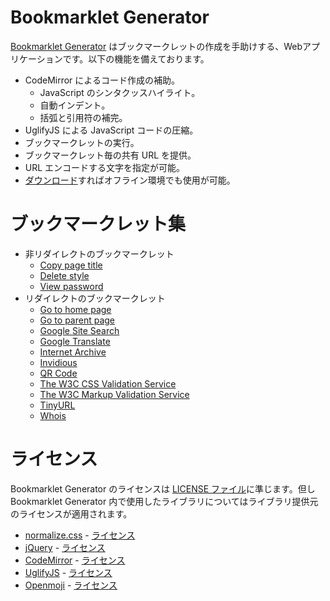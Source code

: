 <!-- Document: readme.md

	「Bookmarklet Generator」の日本語マニュアル。

	Metadata:

		id - 6ed745e6-ba1a-4d85-8bdb-046d72d04f51
		author - <qq542vev at https://purl.org/meta/me/>
		version - 0.1.0
		date - 2023-03-26
		since - 2020-04-20
		copyright - Copyright (C) 2020-2023 qq542vev. Some rights reserved.
		license - <CC-BY at https://creativecommons.org/licenses/by/4.0/>
		package - bookmarklet-generator

	See Also:

		* <Project homepage at https://github.com/qq542vev/bookmarklet-generator>
		* <Bug report at https://github.com/qq542vev/bookmarklet-generator/issues>
-->

# Bookmarklet Generator

[Bookmarklet Generator](https://purl.org/meta/bookmarklet-generator/) はブックマークレットの作成を手助けする、Webアプリケーションです。以下の機能を備えております。

 * CodeMirror によるコード作成の補助。
   * JavaScript のシンタクッスハイライト。
   * 自動インデント。
   * 括弧と引用符の補完。
 * UglifyJS による JavaScript コードの圧縮。
 * ブックマークレットの実行。
 * ブックマークレット毎の共有 URL を提供。
 * URL エンコードする文字を指定が可能。
 * [ダウンロード](https://purl.org/meta/bookmarklet-generator/download)すればオフライン環境でも使用が可能。

# ブックマークレット集

 * 非リダイレクトのブックマークレット
   * [Copy page title](https://purl.org/meta/bookmarklet-generator/#code=%28function%28%29%20%7B%0D%0A%20%20%20%20if%28window.clipboardData%29%20%7B%0D%0A%20%20%20%20%20%20%20%20window.clipboardData.setData%28%22Text%22%2C%20document.title%29%3B%0D%0A%20%20%20%20%7D%20else%20if%28navigator.clipboard%29%20%7B%0D%0A%20%20%20%20%20%20%20%20navigator.clipboard.writeText%28document.title%29%3B%0D%0A%20%20%20%20%7D%20else%20%7B%0D%0A%20%20%20%20%20%20%20%20prompt%28%22Select%20and%20copy%20the%20text.%22%2C%20document.title%29%3B%0D%0A%20%20%20%20%7D%0D%0A%7D%29%28%29%3B&name=Copy%20page%20title&optimize=uglifyjs)
   * [Delete style](https://purl.org/meta/bookmarklet-generator/#code=%28function%28%29%20%7B%0D%0A%20%20%20%20var%20d%20%3D%20document%3B%0D%0A%0D%0A%20%20%20%20Array.prototype.map.call%28d.querySelectorAll%28%22link%5Brel~%3D%27stylesheet%27%5D%2C%20style%22%29%2C%20function%28element%29%20%7B%0D%0A%20%20%20%20%20%20%20%20element.remove%28%29%3B%0D%0A%20%20%20%20%7D%29%3B%0D%0A%0D%0A%20%20%20%20Array.prototype.map.call%28d.querySelectorAll%28%22*%5Bstyle%5D%22%29%2C%20function%28element%29%20%7B%0D%0A%20%20%20%20%20%20%20%20element.removeAttribute%28%22style%22%29%3B%0D%0A%20%20%20%20%7D%29%3B%0D%0A%7D%29%28%29%3B&name=Delete%20style&optimize=uglifyjs)
   * [View password](https://purl.org/meta/bookmarklet-generator/#code=%28function%28%29%20%7B%0D%0A%20%20%20%20Array.prototype.map.call%28document.querySelectorAll%28%22input%5Btype%3D%27password%27%5D%22%29%2C%20function%28input%29%20%7B%0D%0A%20%20%20%20%20%20%20%20input.type%20%3D%20%22text%22%3B%0D%0A%20%20%20%20%7D%29%3B%0D%0A%7D%29%28%29%3B&name=View%20password&optimize=uglifyjs)
 * リダイレクトのブックマークレット
   * [Go to home page](https://purl.org/meta/bookmarklet-generator/#code=%28function%28%29%20%7B%0D%0A%20%20%20%20var%20d%20%3D%20document%2C%20l%20%3D%20location%3B%0D%0A%20%20%20%20var%20u%20%3D%20%28d.activeElement%20%26%26%20d.activeElement.href%29%20%3F%20d.activeElement%20%3A%20l%3B%0D%0A%0D%0A%20%20%20%20l.href%20%3D%20u.protocol%20%2B%20%22%2F%2F%22%20%2B%20u.host%20%2B%20%22%2F%22%3B%0D%0A%7D%29%28%29%3B&name=Go%20to%20home%20page&optimize=uglifyjs)
   * [Go to parent page](https://purl.org/meta/bookmarklet-generator/#code=%28function%28%29%20%7B%0D%0A%20%20%20%20var%20d%20%3D%20document%2C%20l%20%3D%20location%3B%0D%0A%20%20%20%20var%20u%20%3D%20%28d.activeElement%20%26%26%20d.activeElement.href%29%20%3F%20d.activeElement%20%3A%20l%3B%0D%0A%0D%0A%20%20%20%20l.href%20%3D%20u.protocol%20%2B%20%22%2F%2F%22%20%2B%20u.host%20%2B%20u.pathname.replace%28%2F%5C%2F%2B%2Fg%2C%20%22%2F%22%29.replace%28%2F%5B%5E%5C%2F%5D%2B%5C%2F*%24%2F%2C%20%22%22%29%3B%0D%0A%7D%29%28%29%3B&name=Go%20to%20parent%20page&optimize=uglifyjs)
   * [Google Site Search](https://purl.org/meta/bookmarklet-generator/#code=%28function%28%29%20%7B%0D%0A%20%20%20%20var%20d%20%3D%20document%2C%20l%20%3D%20location%3B%0D%0A%20%20%20%20var%20domain%20%3D%20%28d.activeElement%20%26%26%20d.activeElement.hostname%29%20%3F%20d.activeElement.hostname%20%3A%20l.hostname%3B%0D%0A%20%20%20%20var%20url%20%3D%20%22https%3A%2F%2Fwww.google.com%2Fsearch%3Fq%3Dsite%253A%22%20%2B%20domain%20%2B%20%22%2520%22%3B%0D%0A%20%20%20%20var%20query%20%3D%20d.getSelection%28%29.toString%28%29%20%3F%20d.getSelection%28%29.toString%28%29%20%3A%20prompt%28%22Search%20within%20%22%20%2B%20domain%20%2B%20%22%20using%20Google.%22%2C%20%22%22%29%3B%0D%0A%0D%0A%20%20%20%20if%28query%20!%3D%3D%20null%29%20%7B%0D%0A%20%20%20%20%20%20%20%20l.href%20%3D%20url%20%2B%20query%3B%0D%0A%20%20%20%20%7D%0D%0A%7D%29%28%29%3B&name=Google%20Site%20Search&optimize=uglifyjs)
   * [Google Translate](https://purl.org/meta/bookmarklet-generator/#code=%28function%28%29%20%7B%0D%0A%20%20%20%20var%20d%20%3D%20document%2C%20l%20%3D%20location%2C%20nav%20%3D%20navigator%3B%0D%0A%20%20%20%20var%20lang%20%3D%20nav.language%20%7C%7C%20%28nav.languages%20%26%26%20nav.languages%5B0%5D%29%20%7C%7C%20nav.userLanguage%20%7C%7C%20nav.browserLanguage%20%7C%7C%20%22en%22%3B%0D%0A%20%20%20%20var%20select%20%3D%20d.getSelection%28%29.toString%28%29%3B%0D%0A%0D%0A%20%20%20%20if%28select%29%20%7B%0D%0A%20%20%20%20%20%20%20%20var%20url%20%3D%20%22https%3A%2F%2Ftranslate.google.com%2F%3Fsl%3Dauto%26tl%3D%22%20%2B%20lang%20%2B%20%22%26text%3D%22%3B%0D%0A%0D%0A%20%20%20%20%20%20%20%20l.href%20%3D%20url%20%2B%20encodeURIComponent%28select%29%3B%0D%0A%20%20%20%20%7D%20else%20%7B%0D%0A%20%20%20%20%20%20%20%20var%20url%20%3D%20%22https%3A%2F%2Ftranslate.google.com%2Ftranslate%3Fsl%3Dauto%26tl%3D%22%20%2B%20lang%20%2B%20%22%26u%3D%22%3B%0D%0A%20%20%20%20%20%20%20%20var%20href%20%3D%20%28d.activeElement%20%26%26%20d.activeElement.href%29%20%3F%20d.activeElement.href%20%3A%20l.href%3B%0D%0A%0D%0A%20%20%20%20%20%20%20%20l.href%20%3D%20url%20%2B%20encodeURIComponent%28href%29%3B%0D%0A%20%20%20%20%7D%0D%0A%7D%29%28%29%3B&name=Google%20Translate&optimize=uglifyjs)
   * [Internet Archive](https://purl.org/meta/bookmarklet-generator/#code=%28function%28%29%20%7B%0D%0A%20%20%20%20var%20d%20%3D%20document%2C%20l%20%3D%20location%3B%0D%0A%20%20%20%20var%20url%20%3D%20%22https%3A%2F%2Fweb.archive.org%2Fweb%2F*%2F%22%3B%0D%0A%20%20%20%20var%20href%20%3D%20%28d.activeElement%20%26%26%20d.activeElement.href%29%20%3F%20d.activeElement.href%20%3A%20l.href%3B%0D%0A%0D%0A%20%20%20%20l.href%20%3D%20url%20%2B%20href%3B%0D%0A%7D%29%28%29%3B&name=Internet%20Archive&optimize=uglifyjs)
   * [Invidious](https://purl.org/meta/bookmarklet-generator/#code=%28function%28%29%20%7B%0D%0A%20%20%20%20var%20d%20%3D%20document%2C%20l%20%3D%20location%3B%0D%0A%20%20%20%20var%20url%20%3D%20%22https%3A%2F%2Fredirect.invidious.io%22%3B%0D%0A%20%20%20%20var%20u%20%3D%20%28d.activeElement%20%26%26%20d.activeElement.href%29%20%3F%20d.activeElement%20%3A%20l%3B%0D%0A%0D%0A%20%20%20%20l.href%20%3D%20url%20%2B%20u.pathname%20%2B%20u.search%20%2B%20u.hash%3B%0D%0A%7D%29%28%29%3B&name=Invidious&optimize=uglifyjs)
   * [QR Code](https://purl.org/meta/bookmarklet-generator/#code=%28function%28%29%20%7B%0D%0A%20%20%20%20var%20d%20%3D%20document%2C%20l%20%3D%20location%3B%0D%0A%20%20%20%20var%20url%20%3D%20%22https%3A%2F%2Fchart.googleapis.com%2Fchart%3Fchs%3D480x480%26cht%3Dqr%26chl%3D%22%3B%0D%0A%20%20%20%20var%20href%20%3D%20%28d.activeElement%20%26%26%20d.activeElement.href%29%20%3F%20d.activeElement.href%20%3A%20l.href%3B%0D%0A%0D%0A%20%20%20%20l.href%20%3D%20url%20%2B%20encodeURIComponent%28href%29%3B%0D%0A%7D%29%28%29%3B&name=QR%20Code&optimize=uglifyjs)
   * [The W3C CSS Validation Service](https://purl.org/meta/bookmarklet-generator/#code=%28function%28%29%20%7B%0D%0A%20%20%20%20var%20d%20%3D%20document%2C%20l%20%3D%20location%3B%0D%0A%20%20%20%20var%20url%20%3D%20%22https%3A%2F%2Fjigsaw.w3.org%2Fcss-validator%2Fvalidator%3Furi%3D%22%3B%0D%0A%20%20%20%20var%20href%20%3D%20%28d.activeElement%20%26%26%20d.activeElement.href%29%20%3F%20d.activeElement.href%20%3A%20l.href%3B%0D%0A%0D%0A%20%20%20%20l.href%20%3D%20url%20%2B%20encodeURIComponent%28href%29%3B%0D%0A%7D%29%28%29%3B&name=The%20W3C%20CSS%20Validation%20Service&optimize=uglifyjs)
   * [The W3C Markup Validation Service](https://purl.org/meta/bookmarklet-generator/#code=%28function%28%29%20%7B%0D%0A%20%20%20%20var%20d%20%3D%20document%2C%20l%20%3D%20location%3B%0D%0A%20%20%20%20var%20url%20%3D%20%22https%3A%2F%2Fvalidator.w3.org%2Fcheck%3Furi%3D%22%3B%0D%0A%20%20%20%20var%20href%20%3D%20%28d.activeElement%20%26%26%20d.activeElement.href%29%20%3F%20d.activeElement.href%20%3A%20l.href%3B%0D%0A%0D%0A%20%20%20%20l.href%20%3D%20url%20%2B%20encodeURIComponent%28href%29%3B%0D%0A%7D%29%28%29%3B&name=The%20W3C%20Markup%20Validation%20Service&optimize=uglifyjs)
   * [TinyURL](https://purl.org/meta/bookmarklet-generator/#code=%28function%28%29%20%7B%0D%0A%20%20%20%20var%20d%20%3D%20document%2C%20l%20%3D%20location%3B%0D%0A%20%20%20%20var%20url%20%3D%20%22https%3A%2F%2Ftinyurl.com%2Fapi-create.php%3Furl%3D%22%3B%0D%0A%20%20%20%20var%20href%20%3D%20%28d.activeElement%20%26%26%20d.activeElement.href%29%20%3F%20d.activeElement.href%20%3A%20l.href%3B%0D%0A%0D%0A%20%20%20%20l.href%20%3D%20url%20%2B%20encodeURIComponent%28href%29%3B%0D%0A%7D%29%28%29%3B&name=TinyURL&optimize=uglifyjs)
   * [Whois](https://purl.org/meta/bookmarklet-generator/#code=%28function%28%29%20%7B%0D%0A%20%20%20%20var%20d%20%3D%20document%2C%20l%20%3D%20location%3B%0D%0A%20%20%20%20var%20url%20%3D%20%22https%3A%2F%2Fwww.whois.com%2Fwhois%2F%22%3B%0D%0A%20%20%20%20var%20domain%20%3D%20%28d.activeElement%20%26%26%20d.activeElement.hostname%29%20%3F%20d.activeElement.hostname%20%3A%20l.hostname%3B%0D%0A%0D%0A%20%20%20%20l.href%20%3D%20url%20%2B%20domain%3B%0D%0A%7D%29%28%29%3B&name=Whois&optimize=uglifyjs)

# ライセンス

Bookmarklet Generator のライセンスは [LICENSE ファイル](LICENSE)に準じます。但し Bookmarklet Generator 内で使用したライブラリについてはライブラリ提供元のライセンスが適用されます。

 * [normalize.css](https://necolas.github.io/normalize.css/) - [ライセンス](licenses/normalize.css.md)
 * [jQuery](https://jquery.com/) - [ライセンス](licenses/jquery.txt)
 * [CodeMirror](https://codemirror.net/5/) - [ライセンス](licenses/codemirror.txt)
 * [UglifyJS](https://lisperator.net/uglifyjs/) - [ライセンス](licenses/uglify-js.txt)
 * [Openmoji](https://openmoji.org/) - [ライセンス](licenses/openmoji.txt)
